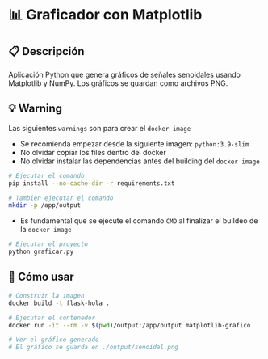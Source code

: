 # 📊 Graficador con Matplotlib

## 📋 Descripción
Aplicación Python que genera gráficos de señales senoidales usando Matplotlib y NumPy. Los gráficos se guardan como archivos PNG.

## 💡 Warning
Las siguientes `warnings` son para crear el `docker image`
 * Se recomienda empezar desde la siguiente imagen: `python:3.9-slim`
 * No olvidar copiar los files dentro del docker
 * No olvidar instalar las dependencias antes del building del `docker image`
````bash
# Ejecutar el comando
pip install --no-cache-dir -r requirements.txt

# Tambien ejecutar el comando
mkdir -p /app/output
````
 * Es fundamental que se ejecute el comando `CMD` al finalizar el buildeo de la `docker image`
````bash
# Ejecutar el proyecto
python graficar.py
````

## 🚀 Cómo usar
```bash
# Construir la imagen
docker build -t flask-hola .

# Ejecutar el contenedor
docker run -it --rm -v $(pwd)/output:/app/output matplotlib-grafico

# Ver el gráfico generado
# El gráfico se guarda en ./output/senoidal.png
